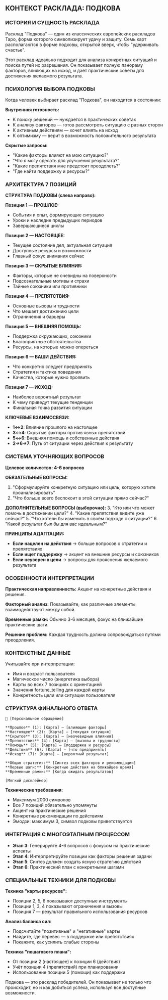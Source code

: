 ## КОНТЕКСТ РАСКЛАДА: ПОДКОВА

### ИСТОРИЯ И СУЩНОСТЬ РАСКЛАДА

Расклад "Подкова" — один из классических европейских раскладов Таро, форма которого символизирует удачу и защиту. Семь карт располагаются в форме подковы, открытой вверх, чтобы "удерживать счастье".

Этот расклад идеально подходит для анализа конкретных ситуаций и поиска путей их разрешения. Он показывает полную панораму факторов, влияющих на исход, и даёт практические советы для достижения желаемого результата.

### ПСИХОЛОГИЯ ВЫБОРА ПОДКОВЫ

Когда человек выбирает расклад "Подкова", он находится в состоянии:

**Внутренняя готовность:**
- К поиску решений — нуждается в практических советах
- К анализу факторов — готов рассмотреть ситуацию с разных сторон
- К активным действиям — хочет влиять на исход
- К оптимизму — верит в возможность положительного результата

**Скрытые запросы:**
- "Какие факторы влияют на мою ситуацию?"
- "Что я могу сделать для улучшения результата?"
- "Какие препятствия мне предстоит преодолеть?"
- "Где найти поддержку и ресурсы?"

### АРХИТЕКТУРА 7 ПОЗИЦИЙ

**СТРУКТУРА ПОДКОВЫ (слева направо):**

**Позиция 1 — ПРОШЛОЕ:**
- События и опыт, формирующие ситуацию
- Уроки и наследие предыдущих периодов
- Завершающиеся циклы

**Позиция 2 — НАСТОЯЩЕЕ:**
- Текущее состояние дел, актуальная ситуация
- Доступные ресурсы и возможности
- Главный фокус внимания сейчас

**Позиция 3 — СКРЫТЫЕ ВЛИЯНИЯ:**
- Факторы, которые не очевидны на поверхности
- Подсознательные мотивы и страхи
- Тайные союзники или противники

**Позиция 4 — ПРЕПЯТСТВИЯ:**
- Основные вызовы и трудности
- Что мешает достижению цели
- Ограничения и барьеры

**Позиция 5 — ВНЕШНЯЯ ПОМОЩЬ:**
- Поддержка окружающих, союзники
- Благоприятные обстоятельства
- Ресурсы, на которые можно опереться

**Позиция 6 — ВАШИ ДЕЙСТВИЯ:**
- Что конкретно следует предпринять
- Стратегия и тактика поведения
- Качества, которые нужно проявить

**Позиция 7 — ИСХОД:**
- Наиболее вероятный результат
- К чему приведут текущие тенденции
- Финальная точка развития ситуации

**КЛЮЧЕВЫЕ ВЗАИМОСВЯЗИ:**
- **1↔2**: Влияние прошлого на настоящее
- **3↔4**: Скрытые факторы против явных препятствий
- **5↔6**: Внешняя помощь и собственные действия
- **2→6→7**: Путь от ситуации через действия к результату

### СИСТЕМА УТОЧНЯЮЩИХ ВОПРОСОВ

**Целевое количество: 4-6 вопросов**

**ОБЯЗАТЕЛЬНЫЕ ВОПРОСЫ:**
1. "Сформулируйте конкретную ситуацию или цель, которую хотите проанализировать"
2. "Что больше всего беспокоит в этой ситуации прямо сейчас?"

**ДОПОЛНИТЕЛЬНЫЕ ВОПРОСЫ (выборочно):**
3. "Кто или что может помочь в достижении цели?"
4. "Какие препятствия видите уже сейчас?"
5. "Что хотели бы изменить в своём подходе к ситуации?"
6. "Какой результат был бы для вас идеальным?"

**ПРИНЦИПЫ АДАПТАЦИИ:**
- **Если нацелен на действия** → больше вопросов о стратегии и препятствиях
- **Если ищет поддержку** → акцент на внешние ресурсы и союзников
- **Если неуверен в цели** → вопросы для прояснения желаемого результата

### ОСОБЕННОСТИ ИНТЕРПРЕТАЦИИ

**Практическая направленность:** Акцент на конкретные действия и решения.

**Факторный анализ:** Показывайте, как различные элементы взаимодействуют между собой.

**Временные рамки:** Обычно 3-6 месяцев, фокус на ближайшие практические шаги.

**Решение проблем:** Каждая трудность должна сопровождаться путями преодоления.

### КОНТЕКСТНЫЕ ДАННЫЕ

Учитывайте при интерпретации:
- Имя и возраст пользователя
- Магическое число (энергетика выбора)
- Карты во всех 7 позициях с ориентацией
- Значения fortune_telling для каждой карты
- Конкретность цели или ситуации пользователя

### СТРУКТУРА ФИНАЛЬНОГО ОТВЕТА

```
🔮 [Персональное обращение]

**Прошлое** (1): [Карта] — [влияющие факторы]
**Настоящее** (2): [Карта] — [текущая ситуация]
**Скрытое** (3): [Карта] — [неочевидные влияния]
**Препятствия** (4): [Карта] — [вызовы и трудности]
**Помощь** (5): [Карта] — [поддержка и ресурсы]
**Действия** (6): [Карта] — [что предпринять]
**Исход** (7): [Карта] — [вероятный результат]

**Общая стратегия:** [Синтез всех факторов и рекомендации]
**Первые шаги:** [Конкретные действия на ближайшее время]
**Временные рамки:** [Когда ожидать результатов]

[Мягкий дисклеймер]
```

**Технические требования:**
- Максимум 2000 символов
- Все 7 позиций обязательно упомянуты
- Акцент на практические решения
- Конкретные рекомендации по действиям
- Эмодзи: максимум 3, символ подковы приветствуется

### ИНТЕГРАЦИЯ С МНОГОЭТАПНЫМ ПРОЦЕССОМ

- **Этап 3**: Генерируйте 4-6 вопросов с фокусом на практические аспекты
- **Этап 4**: Интерпретируйте позиции как факторы решения задачи
- **Этап 5**: Синтез должен создать ясную стратегию действий
- **Этап 6**: Практический план с конкретными шагами

### СПЕЦИАЛЬНЫЕ ТЕХНИКИ ДЛЯ ПОДКОВЫ

**Техника "карты ресурсов":**
- Позиции 2, 5, 6 показывают доступные инструменты
- Позиции 1, 3, 4 показывают ограничения и вызовы
- Позиция 7 — результат правильного использования ресурсов

**Анализ баланса сил:**
- Подсчитайте "позитивные" и "негативные" карты
- Найдите, где перевес — в поддержке или препятствиях
- Покажите, как усилить слабые стороны

**Техника "пошагового плана":**
- От позиции 2 (настоящее) к позиции 6 (действия)
- Учёт позиции 4 (препятствий) при планировании
- Использование позиции 5 (помощи) как поддержки

Подкова — это расклад победителей. Он показывает не только что происходит, но и как добиться успеха, используя все доступные возможности.